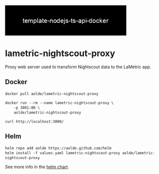 ![Logo lametric-nightscout-proxy](https://github.com/aolde/lametric-nightscout-proxy/blob/main/assets/logo.png?raw=true)

# lametric-nightscout-proxy

Proxy web server used to transform Nightscout data to the LaMetric app.

## Docker

```
docker pull aolde/lametric-nightscout-proxy
```

```
docker run --rm --name lametric-nightscout-proxy \
    -p 3001:80 \
    aolde/lametric-nightscout-proxy
```

```
curl http://localhost:3000/
```

## Helm

```console
helm repo add aolde https://aolde.github.com/helm
helm install -f values.yaml lametric-nightscout-proxy aolde/lametric-nightscout-proxy
```

See more info in the [helm chart](https://github.com/aolde/helm/tree/main/charts/lametric-nightscout-proxy).
